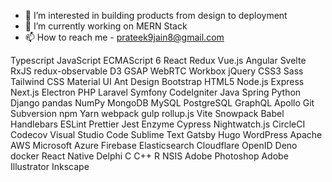 - 👀 I’m interested in building products from design to deployment
- 🌱 I’m currently working on MERN Stack
- 📫 How to reach me - prateek9jain8@gmail.com

Typescript JavaScript ECMAScript 6 React Redux Vue.js Angular Svelte RxJS redux-observable D3 GSAP WebRTC Workbox jQuery CSS3 Sass Tailwind CSS Material UI Ant Design Bootstrap HTML5 Node.js Express Next.js Electron PHP Laravel Symfony CodeIgniter Java Spring Python Django pandas NumPy MongoDB MySQL PostgreSQL GraphQL Apollo Git Subversion npm Yarn webpack gulp rollup.js Vite Snowpack Babel Handlebars ESLint Prettier Jest Enzyme Cypress Nightwatch.js CircleCI Codecov Visual Studio Code Sublime Text Gatsby Hugo WordPress Apache AWS Microsoft Azure Firebase Elasticsearch Cloudflare OpenID Deno docker React Native Delphi C C++ R NSIS Adobe Photoshop Adobe Illustrator Inkscape
<!---
prateekjain98/prateekjain98 is a ✨ special ✨ repository because its `README.md` (this file) appears on your GitHub profile.
You can click the Preview link to take a look at your changes.
--->

